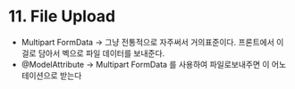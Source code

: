 # 11. File Upload

* &#x20;Multipart FormData -> 그냥 전통적으로 자주써서 거의표준이다. 프론트에서 이걸로 담아서 벡으로 파일 데이터를 보내준다.
* @ModelAttribute -> Multipart FormData 를 사용하여 파일로보내주면 이 어노테이션으로 받는다
